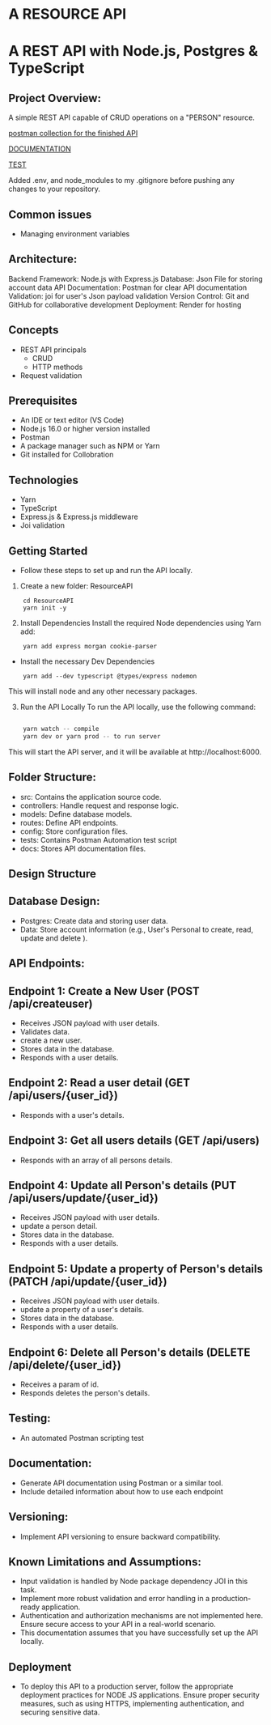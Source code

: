 # A RESOURCE API

# A REST API with Node.js, Postgres & TypeScript

## Project Overview:
A simple REST API capable of CRUD operations on a "PERSON" resource.

 [postman collection for the finished API](https://documenter.getpostman.com/view/27252655/2s9YC31tnR)

[DOCUMENTATION]()

[TEST]()

Added .env, and node_modules to my .gitignore before pushing any changes to your repository. 

## Common issues
* Managing environment variables

## Architecture:

Backend Framework: Node.js with Express.js
Database: Json File for storing account data
API Documentation: Postman for clear API documentation
Validation: joi for user's Json payload validation
Version Control: Git and GitHub for collaborative development
Deployment: Render for hosting

## Concepts
* REST API principals
    * CRUD
    * HTTP methods
* Request validation


## Prerequisites
* An IDE or text editor (VS Code)
* Node.js 16.0 or higher version installed
* Postman
* A package manager such as NPM or Yarn
* Git installed for Collobration


## Technologies
* Yarn
* TypeScript
* Express.js & Express.js middleware
* Joi validation

## Getting Started
* Follow these steps to set up and run the API locally.
1. Create a new folder: ResourceAPI


```node js
    cd ResourceAPI
    yarn init -y
```
2. Install Dependencies
Install the required Node dependencies using Yarn add:
```node js
    yarn add express morgan cookie-parser
```
* Install the necessary Dev Dependencies 
```node js
    yarn add --dev typescript @types/express nodemon
```
This will install node and any other necessary packages.

3. Run the API Locally
To run the API locally, use the following command:
```Typescript

    yarn watch -- compile
    yarn dev or yarn prod -- to run server
```

This will start the API server, and it will be available at http://localhost:6000.
## Folder Structure:

* src: Contains the application source code.
* controllers: Handle request and response logic.
* models: Define database models.
* routes: Define API endpoints.
* config: Store configuration files.
* tests: Contains Postman Automation test script
* docs: Stores API documentation files.

## Design Structure
## Database Design:

* Postgres: Create data and storing user data.
* Data: Store account information (e.g., User's Personal to create, read, update and delete ).

## API Endpoints:

## Endpoint 1: Create a New User (POST /api/createuser)

* Receives JSON payload with user details.
* Validates data.
* create a new user.
* Stores data in the database.
* Responds with a user details.

## Endpoint 2: Read a user detail (GET /api/users/{user_id})

* Responds with a user's details.

## Endpoint 3: Get all users details (GET /api/users)

* Responds with an array of all persons details.

## Endpoint 4: Update all Person's details (PUT /api/users/update/{user_id})

* Receives JSON payload with user details.
* update a person detail.
* Stores data in the database.
* Responds with a user details.

## Endpoint 5: Update a property of Person's details (PATCH /api/update/{user_id})

* Receives JSON payload with user details.
* update a property of a user's details.
* Stores data in the database.
* Responds with a user details.

## Endpoint 6: Delete all Person's details (DELETE /api/delete/{user_id})

* Receives a param of id.
* Responds deletes the person's details.

## Testing:

* An automated Postman scripting test
## Documentation:

* Generate API documentation using Postman or a similar tool.
* Include detailed information about how to use each endpoint

## Versioning:
* Implement API versioning to ensure backward compatibility.

## Known Limitations and Assumptions:
* Input validation is handled by Node package dependency JOI in this task. 
* Implement more robust validation and error handling in a production-ready application.
* Authentication and authorization mechanisms are not implemented here. Ensure secure access to your API in a real-world scenario.
* This documentation assumes that you have successfully set up the API locally.

## Deployment
* To deploy this API to a production server, follow the appropriate deployment practices for NODE JS applications. Ensure proper security measures, such as using HTTPS, implementing authentication, and securing sensitive data.